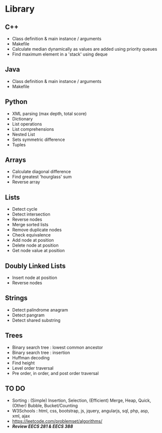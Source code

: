 # Library

## C++
- Class definition & main instance / arguments
- Makefile
- Calculate median dynamically as values are added using priority queues
- Find maximum element in a 'stack' using deque

## Java
- Class definition & main instance / arguments
- Makefile

## Python
- XML parsing (max depth, total score)
- Dictionary
- List operations
- List comprehensions
- Nested List
- Sets symmetric difference
- Tuples

## Arrays
- Calculate diagonal difference
- Find greatest 'hourglass' sum
- Reverse array

## Lists
- Detect cycle
- Detect intersection
- Reverse nodes
- Merge sorted lists
- Remove duplicate nodes
- Check equivalence
- Add node at position
- Delete node at position
- Get node value at position

## Doubly Linked Lists
- Insert node at position
- Reverse nodes

## Strings
- Detect palindrome anagram
- Detect pangram
- Detect shared substring

## Trees
- Binary search tree : lowest  common ancestor
- Binary search tree : insertion
- Huffman decoding
- Find height
- Level order traversal
- Pre order, in order, and post order traversal

## TO DO
- Sorting : (Simple) Insertion, Selection, (Efficient) Merge, Heap, Quick, (Other) Bubble, Bucket/Counting
- W3Schools : html, css, bootstrap, js, jquery, angularjs, sql, php, asp, xml, ajax
- https://leetcode.com/problemset/algorithms/
- ***Review EECS 281 & EECS 388***
